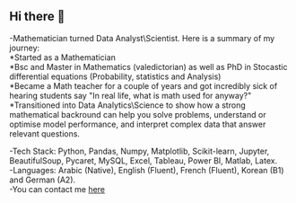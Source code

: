 ## Hi there 👋

-Mathematician turned Data Analyst\Scientist. Here is a summary of my journey:  
*Started as a Mathematician   
*Bsc and Master in Mathematics (valedictorian) as well as PhD in Stocastic differential equations (Probability, statistics and Analysis)  
*Became a Math teacher for a couple of years and got incredibly sick of hearing students say "In real life, what is math used for anyway?"  
*Transitioned into Data Analytics\Science to show how a strong mathematical backround can help you solve problems, understand or optimise model performance, and interpret complex data that answer relevant questions. 

-Tech Stack: Python, Pandas, Numpy, Matplotlib, Scikit-learn, Jupyter, BeautifulSoup, Pycaret, MySQL, Excel, Tableau, Power BI, Matlab, Latex.  
-Languages: Arabic (Native), English (Fluent), French (Fluent), Korean (B1) and German (A2).  
-You can contact me [here](doua.zemouli@gmail.com)  

<!--...
- 🔭 I’m currently working on ...
- 🌱 I’m currently learning ...
- 👯 I’m looking to collaborate on ...
- 🤔 I’m looking for help with ...
- 💬 Ask me about ...
- 📫 How to reach me: ...
- 😄 Pronouns: ...
- ⚡ Fun fact: ...
-Skills: Python, SQL, Statistics
-Future plans:
-->
